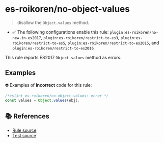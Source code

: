 # es-roikoren/no-object-values
> disallow the `Object.values` method.

- ✅ The following configurations enable this rule: `plugin:es-roikoren/no-new-in-es2017`, `plugin:es-roikoren/restrict-to-es3`, `plugin:es-roikoren/restrict-to-es5`, `plugin:es-roikoren/restrict-to-es2015`, and `plugin:es-roikoren/restrict-to-es2016`

This rule reports ES2017 `Object.values` method as errors.

## Examples

⛔ Examples of **incorrect** code for this rule:

```js
/*eslint es-roikoren/no-object-values: error */
const values = Object.values(obj);
```

## 📚 References

- [Rule source](https://github.com/roikoren755/eslint-plugin-es/blob/v1.0.0/src/rules/no-object-values.ts)
- [Test source](https://github.com/roikoren755/eslint-plugin-es/blob/v1.0.0/tests/src/rules/no-object-values.ts)
